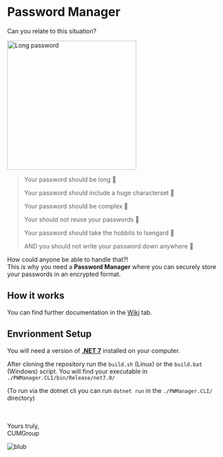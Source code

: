 # Password Manager

Can you relate to this situation?

<img alt="Long password" width=300 src="https://media.tenor.com/2rRWFDtWwDAAAAAd/samsung-passcode.gif"></img>

> Your password should be long 🐍
> 
> Your password should include a huge characterset 💬
>
> Your password should be complex 🎇
>
> Your should not reuse your passwords 🔁
> 
> Your password should take the hobbits to Isengard 💍
> 
> AND you should not write your password down anywhere 🧠

How could anyone be able to handle that?!<br>
This is why you need a **Password Manager** where you can securely store your passwords in an encrypted format.

## How it works
You can find further documentation in the [Wiki](https://github.com/CUMGroup/PWManager/wiki) tab.

## Envrionment Setup
You will need a version of [**.NET 7**](https://dotnet.microsoft.com/en-us/download/dotnet/7.0) installed on your computer.

After cloning the repository run the `build.sh` (Linux) or the `build.bat` (Windows) script. You will find your executable in `./PWManager.CLI/bin/Release/net7.0/`

(To run via the dotnet cli you can run `dotnet run` in the `./PWManager.CLI/` directory)

<br><br>
Yours truly,<br>
CUMGroup

![blub](https://media.tenor.com/FhQIPJcIPzIAAAAd/watching-you-markiplier.gif)
